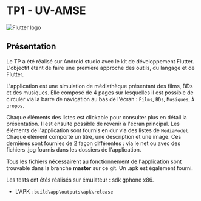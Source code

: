 # TP1 - UV-AMSE

![Flutter logo](https://flutter.dev/images/catalog-widget-placeholder.png)

## Présentation 

Le TP a été réalisé sur Android studio avec le kit de développement Flutter. L'objectif étant de faire une première approche des outils, du langage et de Flutter.

L'application est une simulation de médiathèque présentant des films, BDs et des musiques.
Elle composé de 4 pages sur lesquelles il est possible de circuler via la barre de navigation au bas de l'écran : 
`Films`, `BDs`, `Musiques`, `À propos`.

Chaque éléments des listes est clickable pour consulter plus en détail la présentation. Il est ensuite possible de revenir à l'écran principal.
Les éléments de l'application sont fournis en dur via des listes de `MediaModel`. Chaque élément comporte un titre, une description et une image. Ces dernières sont fournies de 2 façon différentes : via le net ou avec des fichiers .jpg fournis dans les dossiers de l'application. 

Tous les fichiers nécessairent au fonctionnement de l'application sont trouvable dans la branche **master** sur ce git.
Un .apk est également fourni.

Les tests ont étés réalisés sur émulateur : sdk gphone x86.

* L'APK : `build\app\outputs\apk\release`
